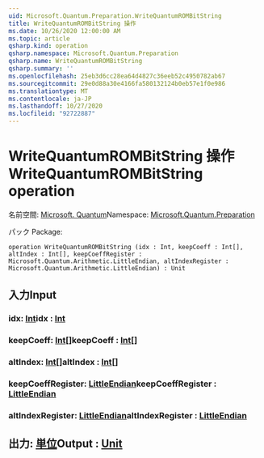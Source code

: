 ```yaml
---
uid: Microsoft.Quantum.Preparation.WriteQuantumROMBitString
title: WriteQuantumROMBitString 操作
ms.date: 10/26/2020 12:00:00 AM
ms.topic: article
qsharp.kind: operation
qsharp.namespace: Microsoft.Quantum.Preparation
qsharp.name: WriteQuantumROMBitString
qsharp.summary: ''
ms.openlocfilehash: 25eb3d6cc28ea64d4827c36eeb52c4950782ab67
ms.sourcegitcommit: 29e0d88a30e4166fa580132124b0eb57e1f0e986
ms.translationtype: MT
ms.contentlocale: ja-JP
ms.lasthandoff: 10/27/2020
ms.locfileid: "92722887"
---
```

# <a name="writequantumrombitstring-operation"></a><span data-ttu-id="3dd29-102">WriteQuantumROMBitString 操作</span><span class="sxs-lookup"><span data-stu-id="3dd29-102">WriteQuantumROMBitString operation</span></span>

<span data-ttu-id="3dd29-103">名前空間: [Microsoft. Quantum](xref:Microsoft.Quantum.Preparation)</span><span class="sxs-lookup"><span data-stu-id="3dd29-103">Namespace: [Microsoft.Quantum.Preparation](xref:Microsoft.Quantum.Preparation)</span></span>

<span data-ttu-id="3dd29-104">パック [](https://nuget.org/packages/)</span><span class="sxs-lookup"><span data-stu-id="3dd29-104">Package: [](https://nuget.org/packages/)</span></span>




```qsharp
operation WriteQuantumROMBitString (idx : Int, keepCoeff : Int[], altIndex : Int[], keepCoeffRegister : Microsoft.Quantum.Arithmetic.LittleEndian, altIndexRegister : Microsoft.Quantum.Arithmetic.LittleEndian) : Unit
```


## <a name="input"></a><span data-ttu-id="3dd29-105">入力</span><span class="sxs-lookup"><span data-stu-id="3dd29-105">Input</span></span>

### <a name="idx--int"></a><span data-ttu-id="3dd29-106">idx: [Int](xref:microsoft.quantum.lang-ref.int)</span><span class="sxs-lookup"><span data-stu-id="3dd29-106">idx : [Int](xref:microsoft.quantum.lang-ref.int)</span></span>




### <a name="keepcoeff--int"></a><span data-ttu-id="3dd29-107">keepCoeff: [Int](xref:microsoft.quantum.lang-ref.int)[]</span><span class="sxs-lookup"><span data-stu-id="3dd29-107">keepCoeff : [Int](xref:microsoft.quantum.lang-ref.int)[]</span></span>




### <a name="altindex--int"></a><span data-ttu-id="3dd29-108">altIndex: [Int](xref:microsoft.quantum.lang-ref.int)[]</span><span class="sxs-lookup"><span data-stu-id="3dd29-108">altIndex : [Int](xref:microsoft.quantum.lang-ref.int)[]</span></span>




### <a name="keepcoeffregister--littleendian"></a><span data-ttu-id="3dd29-109">keepCoeffRegister: [LittleEndian](xref:Microsoft.Quantum.Arithmetic.LittleEndian)</span><span class="sxs-lookup"><span data-stu-id="3dd29-109">keepCoeffRegister : [LittleEndian](xref:Microsoft.Quantum.Arithmetic.LittleEndian)</span></span>




### <a name="altindexregister--littleendian"></a><span data-ttu-id="3dd29-110">altIndexRegister: [LittleEndian](xref:Microsoft.Quantum.Arithmetic.LittleEndian)</span><span class="sxs-lookup"><span data-stu-id="3dd29-110">altIndexRegister : [LittleEndian](xref:Microsoft.Quantum.Arithmetic.LittleEndian)</span></span>





## <a name="output--unit"></a><span data-ttu-id="3dd29-111">出力: [単位](xref:microsoft.quantum.lang-ref.unit)</span><span class="sxs-lookup"><span data-stu-id="3dd29-111">Output : [Unit](xref:microsoft.quantum.lang-ref.unit)</span></span>


